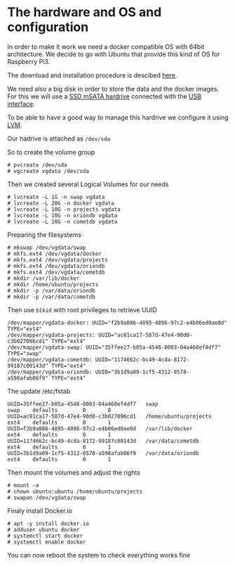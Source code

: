 # The hardware and OS and configuration

In order to make it work we need a docker compatible OS with 64bit architecture. We decide to go with Ubuntu that provide this kind of OS for Raspberry Pi3.

The download and installation procedure is descibed [here](https://ubuntu.com/download/iot/raspberry-pi-2-3).

We need also a big disk in order to store the data and the docker images. For this we will use a [SSD mSATA hardrive](https://www.kubii.fr/carte-sd-et-stockage/2074-kingspec-ssd-256gb-msata-kubii-3272496009370.html) connected with the [USB interface](https://www.kubii.fr/cartes-extension-cameras-raspberry-pi/2058-carte-d-extension-ssd-msata-x850-pour-rpi-kubii-3272496009189.html).

To be able to have a good way to manage this hardrive we configure it using [LVM](https://access.redhat.com/documentation/en-us/red_hat_enterprise_linux/6/html/storage_administration_guide/ch-lvm1).

Our hadrive is attached as ```/dev/sda```

So to create the volume group

```
# pvcreate /dev/sda
# vgcreate vgdata /dev/sda
```

Then we created several Logical Volumes for our needs

```
# lvcreate -L 1G -n swap vgdata
# lvcreate -L 20G -n docker vgdata
# lvcreate -L 10G -n projects vgdata
# lvcreate -L 10G -n oriondb vgdata
# lvcreate -L 10G -n cometdb vgdata
```

Preparing the filesystems

```
# mkswap /dev/vgdata/swap
# mkfs.ext4 /dev/vgdata/docker
# mkfs.ext4 /dev/vgdata/projects
# mkfs.ext4 /dev/vgdata/oriondb
# mkfs.ext4 /dev/vgdata/cometdb
# mkdir /var/lib/docker
# mkdir /home/ubuntu/projects
# mkdir -p /var/data/oriondb
# mkdir -p /var/data/cometdb
```

Then use ```blkid``` with root privileges to retrieve UUID

```
/dev/mapper/vgdata-docker: UUID="f2b9a086-4895-4896-97c2-e4b06ed0ae0d" TYPE="ext4"
/dev/mapper/vgdata-projects: UUID="ac81ca17-587d-47e4-90d0-c3b027096cd1" TYPE="ext4"
/dev/mapper/vgdata-swap: UUID="35ffee27-b05a-4548-8003-04a468ef4df7" TYPE="swap"
/dev/mapper/vgdata-cometdb: UUID="1174662c-bc49-4cda-8172-99187c00143d" TYPE="ext4"
/dev/mapper/vgdata-oriondb: UUID="3b1d9a09-1cf5-4312-8578-a598afab06f9" TYPE="ext4"
```

The update /etc/fstab

```
UUID=35ffee27-b05a-4548-8003-04a468ef4df7   swap                    swap    defaults        0       0
UUID=ac81ca17-587d-47e4-90d0-c3b027096cd1   /home/ubuntu/projects   ext4    defaults        0       1
UUID=f2b9a086-4895-4896-97c2-e4b06ed0ae0d   /var/lib/docker         ext4    defaults        0       1
UUID=1174662c-bc49-4cda-8172-99187c00143d   /var/data/cometdb       ext4    defaults        0       1
UUID=3b1d9a09-1cf5-4312-8578-a598afab06f9   /var/data/oriondb       ext4    defaults        0       1
```

Then mount the volumes and adjust the rights

```
# mount -a
# chown ubuntu:ubuntu /home/ubuntu/projects
# swapon /dev/vgdata/swap
```

Finaly install Docker.io

```
# apt -y install docker.io
# adduser ubuntu docker
# systemctl start docker
# systemctl enable docker
```
You can now reboot the system to check everything works fine